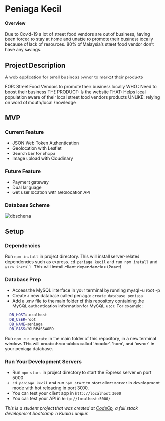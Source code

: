 # Peniaga Kecil

#### Overview

Due to Covid-19 a lot of street food vendors are out of business, having been forced to stay at home and unable to promote their business locally because of lack of resources.
80% of Malaysia’s street food vendor don’t have any savings.

## Project Description

A web application for small business owner to market their products

FOR:
Street Food Vendors to promote their business locally
WHO : Need to boost their business
THE PRODUCT: Is the website
THAT: Helps local population aware of their local street food vendors products
UNLIKE: relying on word of mouth/local knowledge

## MVP

### Current Feature
- JSON Web Token Authentication
- Geolocation with Leaflet
- Search bar for shops
- Image upload with Cloudinary

### Future Feature
- Payment gateway
- Dual language
- Get user location with Geolocation API

### Database Scheme

![dbschema](https://user-images.githubusercontent.com/86279819/136480966-56cb0c37-5a4a-4df4-8c29-f43c12eaec4f.png)


## Setup

### Dependencies

Run `npm install` in project directory. This will install server-related dependencies such as express.
`cd peniaga kecil` and `run npm install` and `yarn install`. This will install client dependencies (React).

### Database Prep

- Access the MySQL interface in your terminal by running mysql -u root -p
- Create a new database called peniaga: `create database peniaga`
- Add a .env file to the main folder of this repository containing the MySQL authentication information for MySQL user. For example:

```bash
  DB_HOST=localhost
  DB_USER=root
  DB_NAME=peniaga
  DB_PASS=YOURPASSWORD
  ```

Run `npm run migrate` in the main folder of this repository, in a new terminal window. This will create three tables called 'header', 'item', and 'owner' in your peniaga database.

### Run Your Development Servers

- Run `npm start` in project directory to start the Express server on port 5000
- `cd peniaga kecil` and run `npm start` to start client server in development mode with hot reloading in port 3000.
- You can test your client app in `http://localhost:3000`
- You can test your API in `http://localhost:5000/`




_This is a student project that was created at [CodeOp](http://codeop.tech), a full stack development bootcamp in Kuala Lumpur._
